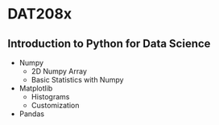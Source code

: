 # DAT208x
## Introduction to Python for Data Science
- Numpy
  - 2D Numpy Array
  - Basic Statistics with Numpy
- Matplotlib
  - Histograms
  - Customization
- Pandas
